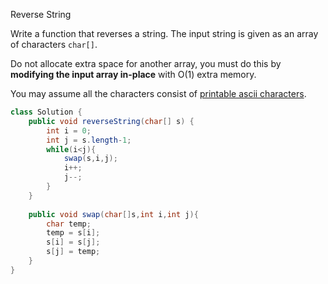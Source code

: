 Reverse String

Write a function that reverses a string. The input string is given as an array of characters `char[]`.

Do not allocate extra space for another array, you must do this by **modifying the input array in-place** with O(1) extra memory.

You may assume all the characters consist of [printable ascii characters](https://en.wikipedia.org/wiki/ASCII#Printable_characters).

~~~java
class Solution {
    public void reverseString(char[] s) {
        int i = 0;
        int j = s.length-1;
        while(i<j){
            swap(s,i,j);
            i++;
            j--;
        }
    }
    
    public void swap(char[]s,int i,int j){
        char temp;
        temp = s[i];
        s[i] = s[j];
        s[j] = temp;
    }
}
~~~

